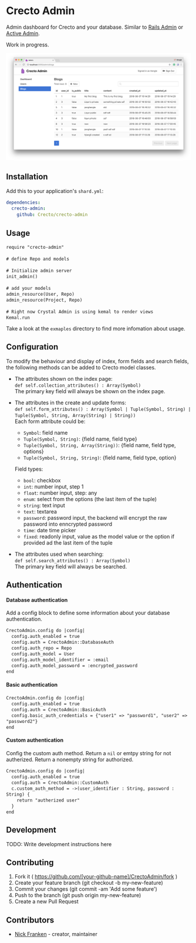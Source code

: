 # Crecto Admin

Admin dashboard for Crecto and your database.  Similar to [Rails Admin](https://github.com/sferik/rails_admin) or [Active Admin](https://github.com/activeadmin/activeadmin).

Work in progress.

![crecto admin](screenshot.png)

## Installation

Add this to your application's `shard.yml`:

```yaml
dependencies:
  crecto-admin:
    github: Crecto/crecto-admin
```

## Usage

```crystal
require "crecto-admin"

# define Repo and models

# Initialize admin server
init_admin()

# add your models
admin_resource(User, Repo)
admin_resource(Project, Repo)

# Right now Crystal Admin is using kemal to render views
Kemal.run
```

Take a look at the `exmaples` directory to find more infomation about usage.

## Configuration
To modify the behaviour and display of index, form fields and search fields, the following methods can be added to Crecto model classes.

* The attributes shown on the index page:  
  `def self.collection_attributes() : Array(Symbol)`  
  The primary key field will always be shown on the index page.

* The attributes in the create and update forms:  
  `def self.form_attributes() : Array(Symbol | Tuple(Symbol, String) | Tuple(Symbol, String, Array(String) | String))`  
  Each form attribute could be:
  * `Symbol`: field name
  * `Tuple(Symbol, String)`: {field name, field type}
  * `Tuple(Symbol, String, Array(String))`: {field name, field type, options}
  * `Tuple(Symbol, String, String)`: {field name, field type, option}
  
  Field types:
  * `bool`: checkbox
  * `int`: number input, step 1
  * `float`: number input, step: any
  * `enum`: select from the options (the last item of the tuple)
  * `string`: text input
  * `text`: textarea
  * `password`: password input, the backend will encrypt the raw password into enncrypted password
  * `time`: date time picker
  * `fixed`: readonly input, value as the model value or the option if provided ad the last item of the tuple


* The attributes used when searching:  
  `def self.search_attributes() : Array(Symbol)`  
  The primary key field will always be searched.

## Authentication

#### Database authentication

Add a config block to define some information about your database authentication.

```crystal
CrectoAdmin.config do |config|
  config.auth_enabled = true
  config.auth = CrectoAdmin::DatabaseAuth
  config.auth_repo = Repo
  config.auth_model = User
  config.auth_model_identifier = :email
  config.auth_model_password = :encrypted_password
end
```

#### Basic authentication

```crystal
CrectoAdmin.config do |config|
  config.auth_enabled = true
  config.auth = CrectoAdmin::BasicAuth
  config.basic_auth_credentials = {"user1" => "password1", "user2" => "password2"}
end
```

#### Custom authentication
Config the custom auth method. Return a `nil` or emtpy string for not autherized. Return a nonempty string for authorized.

```crystal
CrectoAdmin.config do |config|
  config.auth_enabled = true
  config.auth = CrectoAdmin::CustomAuth
  c.custom_auth_method = ->(user_identifier : String, password : String) {
    return "autherized user"
  }
end
```

## Development

TODO: Write development instructions here

## Contributing

1. Fork it ( https://github.com/[your-github-name]/CrectoAdmin/fork )
2. Create your feature branch (git checkout -b my-new-feature)
3. Commit your changes (git commit -am 'Add some feature')
4. Push to the branch (git push origin my-new-feature)
5. Create a new Pull Request

## Contributors

- [Nick Franken](https://github.com/fridgerator) - creator, maintainer
